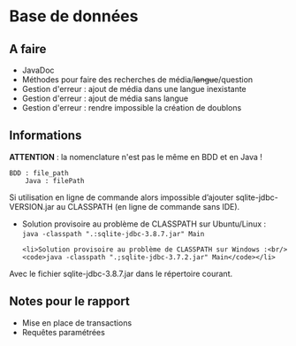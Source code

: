 <H1>Base de données</H1>


<H2>A faire</H2>

<ul>
	<li>JavaDoc</li>
	<li>Méthodes pour faire des recherches de média/<strike>langue</strike>/question</li>
	<li>Gestion d'erreur : ajout de média dans une langue inexistante</li>
	<li>Gestion d'erreur : ajout de média sans langue</li>
	<li>Gestion d'erreur : rendre impossible la création de doublons</li>
</ul>

<H2>Informations</H2>

<p>
<strong>ATTENTION</strong> : la nomenclature n'est pas le même en BDD et en Java !<br/>
</p>
	<pre><code>BDD : file_path
	Java : filePath</code></pre>
<p>
Si utilisation en ligne de commande alors impossible d’ajouter sqlite-jdbc-VERSION.jar au CLASSPATH (en ligne de commande sans IDE).<br/>
</p>
<ul>
	<li>Solution provisoire au problème de CLASSPATH sur Ubuntu/Linux :<br/>
	<code>java -classpath ".:sqlite-jdbc-3.8.7.jar" Main</code></li> 

	<li>Solution provisoire au problème de CLASSPATH sur Windows :<br/>
	<code>java -classpath ".;sqlite-jdbc-3.7.2.jar" Main</code></li>
</ul>
<p>
Avec le fichier sqlite-jdbc-3.8.7.jar dans le répertoire courant.
</p>

<H2>Notes pour le rapport</H2>

<ul>
	<li>Mise en place de transactions</li>
	<li>Requêtes paramétrées</li>
</ul>

